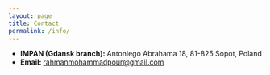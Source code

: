 ```yaml
---
layout: page
title: Contact
permalink: /info/
---
```





<ul>
    <li><strong>IMPAN (Gdansk branch): </strong>Antoniego Abrahama 18, 81-825 Sopot, Poland</li>
    <li><strong>Email: </strong><a class="u-email" href="mailto:rahmanmohammadpour@gmail.com">rahmanmohammadpour@gmail.com</a></li>
</ul>


